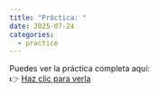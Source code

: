 ```yaml
---
title: "Práctica: "
date: 2025-07-24
categories:
  - practice
---
```


Puedes ver la práctica completa aquí:  
👉 [Haz clic para verla](../Practica2_Evaluacion.html)
